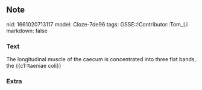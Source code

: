## Note
nid: 1661020713117
model: Cloze-7de96
tags: GSSE::!Contributor::Tom_Li
markdown: false

### Text
<div>
  The longitudinal muscle of the caecum is concentrated into three
  flat bands, the {{c1::taeniae coli}}
</div>

### Extra

